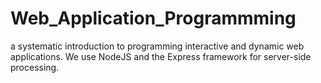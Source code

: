 # Web_Application_Programmming
a systematic introduction to programming interactive and dynamic web applications. We use NodeJS and the Express framework for server-side processing.
